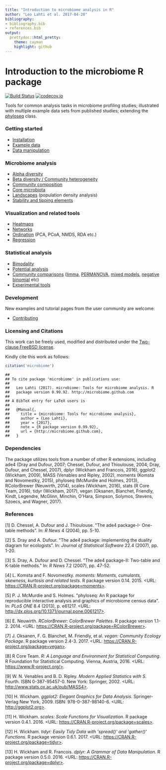 ```yaml
---
title: "Introduction to microbiome analysis in R"
author: "Leo Lahti et al. 2017-04-28"
bibliography: 
- bibliography.bib
- references.bib
output: 
  prettydoc::html_pretty:
    theme: cayman
    highlight: github
---
```

<!--
  %\VignetteIndexEntry{microbiome tutorial}
  %\VignetteEngine{knitr::rmarkdown}
  %\usepackage[utf8]{inputenc}
  %\VignetteEncoding{UTF-8}
-->




Introduction to the microbiome R package
===========

[![Build Status](https://api.travis-ci.org/microbiome/microbiome.png)](https://travis-ci.org/microbiome/microbiome)
[![codecov.io](https://codecov.io/github/microbiome/microbiome/coverage.svg?branch=master)](https://codecov.io/github/microbiome/microbiome?branch=master)  

Tools for common analysis tasks in microbiome profiling studies;
illustrated with multiple example data sets from published studies;
extending the [phyloseq](http://joey711.github.io/phyloseq/import-data) class.


### Getting started

* [Installation](Template.html) 
* [Example data](Data.html)
* [Data manipulation](Preprocessing.html)


### Microbiome analysis

* [Alpha diversity](Diversity.html)
* [Beta diversity / Community heterogeneity](Betadiversity.html)
* [Community composition](Composition.html)
* [Core microbiota](Core.html)
* [Landscapes](Landscaping.html) (population density analysis)
* [Stability and tipping elements](Stability.html)


### Visualization and related tools

* [Heatmaps](Heatmap.html)
* [Networks](Networks.html)
* [Ordination](Ordination.html) (PCA, PCoA, NMDS, RDA etc.)
* [Regression](Regression.html)


### Statistical analysis

* [Bimodality](Bimodality.html)
* [Potential analysis](Potential.html)
* [Community comparisons](Comparisons.html) ([limma](limma.html), [PERMANOVA](PERMANOVA.html), [mixed models](Mixedmodels.html), [negative binomial](Negativebinomial.html)  etc)
* [Experimental tools](Experimental.html)

### Development

New examples and tutorial pages from the user community are welcome:

* [Contributing](Contributing.html)


### Licensing and Citations

This work can be freely used, modified and distributed under the
[Two-clause FreeBSD license](http://en.wikipedia.org/wiki/BSD\_licenses).

Kindly cite this work as follows:


```r
citation('microbiome')
```

```
## 
## To cite package 'microbiome' in publications use:
## 
##   Leo Lahti (2017). microbiome: Tools for microbiome analysis. R
##   package version 0.99.92. http://microbiome.github.com
## 
## A BibTeX entry for LaTeX users is
## 
##   @Manual{,
##     title = {microbiome: Tools for microbiome analysis},
##     author = {Leo Lahti},
##     year = {2017},
##     note = {R package version 0.99.92},
##     url = {http://microbiome.github.com},
##   }
```


### Dependencies

The package utilizes tools from a number of other R extensions,
including ade4 (Dray and Dufour, 2007; Chessel, Dufour, and Thioulouse, 2004; Dray, Dufour, and Chessel, 2007), dplyr (Wickham and Francois, 2016), ggplot2 (Wickham, 2009), MASS (Venables and Ripley, 2002), moments (Komsta and Novomestky, 2015), phyloseq (McMurdie and Holmes, 2013), RColorBrewer (Neuwirth, 2014), scales (Wickham, 2016), stats (R Core Team, 2016), tidyr (Wickham, 2017), vegan (Oksanen, Blanchet, Friendly, Kindt, Legendre, McGlinn, Minchin, O'Hara, Simpson, Solymos, Stevens, Szoecs, and Wagner, 2017).


### References



[1] D. Chessel, A. Dufour and J. Thioulouse. "The ade4 package-I-
One-table methods". In: _R News_ 4 (2004), pp. 5-10.

[2] S. Dray and A. Dufour. "The ade4 package: implementing the
duality diagram for ecologists". In: _Journal of Statistical
Software_ 22.4 (2007), pp. 1-20.

[3] S. Dray, A. Dufour and D. Chessel. "The ade4 package-II:
Two-table and K-table methods." In: _R News_ 7.2 (2007), pp.
47-52.

[4] L. Komsta and F. Novomestky. _moments: Moments, cumulants,
skewness, kurtosis and related tests_. R package version 0.14.
2015. <URL: https://CRAN.R-project.org/package=moments>.

[5] P. J. McMurdie and S. Holmes. "phyloseq: An R package for
reproducible interactive analysis and graphics of microbiome
census data". In: _PLoS ONE_ 8.4 (2013), p. e61217. <URL:
http://dx.plos.org/10.1371/journal.pone.0061217>.

[6] E. Neuwirth. _RColorBrewer: ColorBrewer Palettes_. R package
version 1.1-2. 2014. <URL:
https://CRAN.R-project.org/package=RColorBrewer>.

[7] J. Oksanen, F. G. Blanchet, M. Friendly, et al. _vegan:
Community Ecology Package_. R package version 2.4-3. 2017. <URL:
https://CRAN.R-project.org/package=vegan>.

[8] R Core Team. _R: A Language and Environment for Statistical
Computing_. R Foundation for Statistical Computing. Vienna,
Austria, 2016. <URL: https://www.R-project.org/>.

[9] W. N. Venables and B. D. Ripley. _Modern Applied Statistics
with S_. Fourth. ISBN 0-387-95457-0. New York: Springer, 2002.
<URL: http://www.stats.ox.ac.uk/pub/MASS4>.

[10] H. Wickham. _ggplot2: Elegant Graphics for Data Analysis_.
Springer-Verlag New York, 2009. ISBN: 978-0-387-98140-6. <URL:
http://ggplot2.org>.

[11] H. Wickham. _scales: Scale Functions for Visualization_. R
package version 0.4.1. 2016. <URL:
https://CRAN.R-project.org/package=scales>.

[12] H. Wickham. _tidyr: Easily Tidy Data with 'spread()' and
'gather()' Functions_. R package version 0.6.1. 2017. <URL:
https://CRAN.R-project.org/package=tidyr>.

[13] H. Wickham and R. Francois. _dplyr: A Grammar of Data
Manipulation_. R package version 0.5.0. 2016. <URL:
https://CRAN.R-project.org/package=dplyr>.

